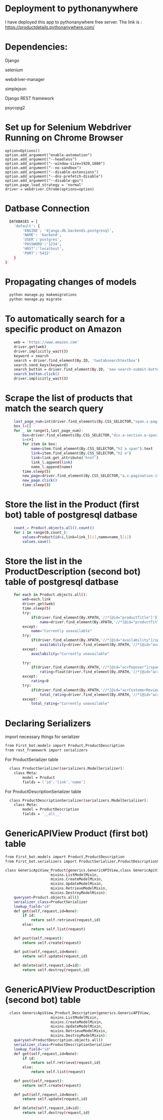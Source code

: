 
# Deployment to pythonanywhere
I have deployed this app to pythonanywhere free server. The link is : https://productdetails.pythonanywhere.com/
# Dependencies:

Django 

selenium

webdriver-manager

simplejson

Django REST framework

psycopg2

# Set up for Selenium Webdriver Running on Chrome Browser

    option=Options()
    option.add_argument("enable-automation")
    option.add_argument("--headless")
    option.add_argument("--window-size=1920,1080")
    option.add_argument("--no-sandbox")
    option.add_argument("--disable-extensions")
    option.add_argument("--dns-prefetch-disable")
    option.add_argument("--disable-gpu")
    option.page_load_strategy = 'normal'
    driver = webdriver.Chrome(options=option)

# Datbase Connection


```bash
  DATABASES = {
    'default': {
        'ENGINE': 'django.db.backends.postgresql',
        'NAME': 'backend',
        'USER':'postgres',
        'PASSWORD':'1234',
        'HOST':'localhost',
        'PORT':'5432'
    }
}
```


# Propagating changes of models

```bash
  python manage.py makemigrations
  python manage.py migrate 
```

# To automatically search for a specific product on Amazon

```bash
    web = 'https://www.amazon.com'
    driver.get(web)
    driver.implicitly_wait(3)
    keyword = search
    search = driver.find_element(By.ID, 'twotabsearchtextbox')
    search.send_keys(keyword)
    search_button = driver.find_element(By.ID, 'nav-search-submit-button')
    search_button.click()
    driver.implicitly_wait(3)
```

# Scrape the list of products that match the search query

```bash
    last_page_num=int(driver.find_elements(By.CSS_SELECTOR,"span.s-pagination-item.s-pagination-disabled")[1].text)
    box_l=[]
    for _ in range(1,last_page_num):
        box=driver.find_elements(By.CSS_SELECTOR,"div.a-section.a-spacing-none.puis-padding-right-small.s-title-instructions-style")
        c=c+1
        for item in box:
            name=item.find_element(By.CSS_SELECTOR,"h2 a span").text
            link=item.find_element(By.CSS_SELECTOR,"h2 a")
            link=link.get_attribute('href')
            link_l.append(link)
            name_l.append(name)
        time.sleep(5)
        new_page=driver.find_element(By.CSS_SELECTOR,"a.s-pagination-item.s-pagination-next.s-pagination-button.s-pagination-separator")
        new_page.click()
        time.sleep(3)
```

# Store the list in the Product (first bot) table of  postgresql datbase

```bash
    count_= Product.objects.all().count()
    for i in range(0,count_):
        values=Product(id=i,link=link_l[i],name=name_l[i])
        values.save()
```

# Store the list in the ProductDescription (second bot) table of postgresql datbase

```bash
    for each in Product.objects.all():
        web=each.link
        driver.get(web)
        time.sleep(5)
        try:
            if(driver.find_element(By.XPATH,'//*[@id="productTitle"]')):
                name=driver.find_element(By.XPATH,'//*[@id="productTitle"]').text
        except:
            name="Currently unavailable"
        try:
            if(driver.find_element(By.XPATH,'//*[@id="availability"]/span')):
                availability=driver.find_element(By.XPATH,'//*[@id="availability"]/span').text
        except:
            availability="Currently unavailable"
        
        try:
            if(driver.find_element(By.XPATH,'//*[@id="acrPopover"]/span[1]/a/span')):
                rating=float(driver.find_element(By.XPATH,'//*[@id="acrPopover"]/span[1]/a/span').text)
        except:
            rating=0
        try:
            if(driver.find_element(By.XPATH,'//*[@id="acrCustomerReviewText"]')):
                total_rating=driver.find_element(By.XPATH,'//*[@id="acrCustomerReviewText"]').text
        except:
            total_rating="Currently unavailable"
```



# Declaring Serializers
import necessary things for serializer
```bash
from First_bot.models import Product,ProductDescription
from rest_framework import serializers
```
For ProductSerializer table
```bash
  class ProductSerializer(serializers.ModelSerializer):
    class Meta:
        model = Product
        fields = ['id','link','name']
```
For ProductDescriptionSerializer table
```bash
  class ProductDescriptionSerializer(serializers.ModelSerializer):
    class Meta:
        model = ProductDescription
        fields = '__all__'
```

# GenericAPIView Product (first bot) table
```bash
from First_bot.models import Product,ProductDescription
from First_bot.serializers import ProductSerializer,ProductDescriptionSerializer

class GenericApiView_Product(generics.GenericAPIView,class GenericApiView_Product(generics.GenericAPIView, 
                     mixins.ListModelMixin,
                     mixins.CreateModelMixin,
                     mixins.UpdateModelMixin,
                     mixins.RetrieveModelMixin,
                     mixins.DestroyModelMixin):
    queryset=Product.objects.all()
    serializer_class=ProductSerializer
    lookup_field="id"
    def get(self,request,id=None):
        if id:
            return self.retrieve(request,id)
        else:
            return self.list(request)
        
    def post(self,request):
        return self.create(request)
    
    def put(self,request,id=None):
        return self.update(request,id)
    
    def delete(self,request,id=id):
        return self.destroy(request,id)
```

# GenericAPIView ProductDescription (second bot) table
```bash
  class GenericApiView_Product_Description(generics.GenericAPIView, 
                     mixins.ListModelMixin,
                     mixins.CreateModelMixin,
                     mixins.UpdateModelMixin,
                     mixins.RetrieveModelMixin,
                     mixins.DestroyModelMixin):
    queryset=ProductDescription.objects.all()
    serializer_class=ProductDescriptionSerializer
    lookup_field="id"
    def get(self,request,id=None):
        if id:
            return self.retrieve(request,id)
        else:
            return self.list(request)
        
    def post(self,request):
        return self.create(request)
    
    def put(self,request,id=None):
        return self.update(request,id)
    
    def delete(self,request,id=id):
        return self.destroy(request,id)
```
